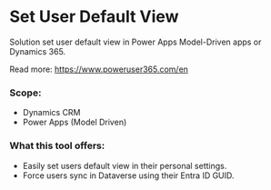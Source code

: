 # Set User Default View
Solution set user default view in Power Apps Model-Driven apps or Dynamics 365.

Read more: https://www.poweruser365.com/en

### Scope:
- Dynamics CRM
- Power Apps (Model Driven)

### What this tool offers:
- Easily set users default view in their personal settings.
- Force users sync in Dataverse using their Entra ID GUID.
